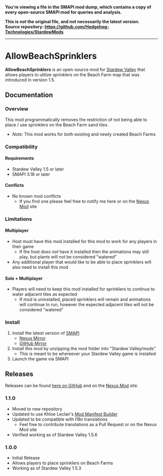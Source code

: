 **You're viewing a file in the SMAPI mod dump, which contains a copy of every open-source SMAPI mod
for queries and analysis.**

**This is _not_ the original file, and not necessarily the latest version.**  
**Source repository: https://github.com/Hedgehog-Technologies/StardewMods**

----

# AllowBeachSprinklers
**AllowBeachSprinklers** is an open-source mod for [Stardew Valley](https://stardewvalley.net) that allows players to utilize sprinklers on the Beach Farm map that was introduced in version 1.5.

## Documentation
### Overview
This mod programmatically removes the restriction of not being able to place / use sprinklers on the Beach Farm sand tiles.
- *Note:* This mod works for both existing and newly created Beach Farms

### Compatibility
#### Requirements
- Stardew Valley 1.5 or later
- SMAPI 3.18 or later

#### Conflicts
- No known mod conflicts
    - If you find one please feel free to notify me here or on the [Nexus Mod](https://www.nexusmods.com/stardewvalley/mods/7629) site

### Limitations
#### Multiplayer
- Host must have this mod installed for this mod to work for any players in their game
    - If the host *does not* have it installed then the animations may still play, but plants will not be considered "watered"
- Any additional player that would like to be able to place sprinklers will also need to install this mod

#### Solo + Multiplayer
- Players will need to keep this mod installed for sprinklers to continue to water adjacent tiles as expected
    - If mod is uninstalled, placed sprinklers will remain and animations will continue to run, however the expected adjacent tiles will not be considered "watered"

### Install
1. Install the latest version of [SMAPI](https://smapi.io)
    - [Nexus Mirror](https://www.nexusmods.com/stardewvalley/mods/2400)
    - [GitHub Mirror](https://github.com/Pathoschild/SMAPI/releases)
2. Install this mod by unzipping the mod folder into "Stardew Valley/mods"
    - This is meant to be whereever your Stardew Valley game is installed
3. Launch the game via SMAPI

## Releases
Releases can be found [here on GitHub](https://github.com/hedgehog-technologies/StardewMods/releases) and on the [Nexus Mod](https://www.nexusmods.com/stardewvalley/mods/7629) site.
### 1.1.0
- Moved to new repository
- Updated to use Khloe Leclair's [Mod Manifest Builder](https://github.com/KhloeLeclair/Stardew-ModManifestBuilder)
- Updated to be compatible with I18n translations
    - Feel free to contribute translations as a Pull Request or on the Nexus Mod site
- Verified working as of Stardew Valley 1.5.6

### 1.0.0
- Initial Release
- Allows players to place sprinklers on Beach Farms
- Working as of Stardew Valley 1.5.3
